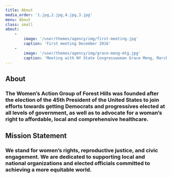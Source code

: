 ```yaml
---
title: About
media_order: '1.jpg,2.jpg,4.jpg,3.jpg'
menu: About
class: small
about:
    -
        image: '/user/themes/agency/img/first-meeting.jpg'
        caption: 'First meeting December 2016'
    -
        image: '/user/themes/agency/img/grace-meng-mtg.jpg'
        caption: 'Meeting with NY State Congresswoman Grace Meng, March 2016'
---
```


## About
### The Women’s Action Group of Forest Hills was founded after the election of the 45th President of the United States to join efforts towards getting Democrats and progressives elected at all levels of government, as well as to advocate for a woman’s right to affordable, local and comprehensive healthcare.

## Mission Statement
### We stand for women’s rights, reproductive justice, and civic engagement. We are dedicated to supporting local and national organizations and elected officials committed to achieving a more equitable world.